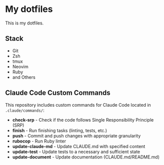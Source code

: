 My dotfiles
=============

This is my dotfiles.

## Stack

- Git
- Zsh
- tmux
- Neovim
- Ruby
- and Others

## Claude Code Custom Commands

This repository includes custom commands for Claude Code located in `.claude/commands/`:

- **check-srp** - Check if the code follows Single Responsibility Principle (SRP)
- **finish** - Run finishing tasks (linting, tests, etc.)
- **push** - Commit and push changes with appropriate granularity
- **rubocop** - Run Ruby linter
- **update-claude-md** - Update CLAUDE.md with specified content
- **update-test** - Update tests to a necessary and sufficient state
- **update-document** - Update documentation (CLAUDE.md/README.md)
